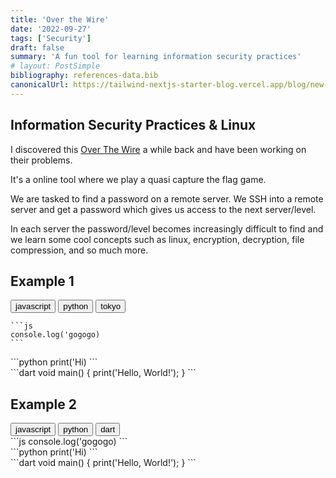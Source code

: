 ```yaml
---
title: 'Over the Wire'
date: '2022-09-27'
tags: ['Security']
draft: false
summary: 'A fun tool for learning information security practices'
# layout: PostSimple
bibliography: references-data.bib
canonicalUrl: https://tailwind-nextjs-starter-blog.vercel.app/blog/new-features-in-v1/
---
```


## Information Security Practices & Linux

I discovered this [Over The Wire](https://overthewire.org/wargames/) a while back
and have been working on their problems.

It's a online tool where we play a quasi capture the flag game.

We are tasked to find a password on a remote server. We SSH into a remote server
and get a password which gives us access to the next server/level.

In each server the password/level becomes increasingly difficult to find and we
learn some cool concepts such as linux, encryption, decryption, file compression,
and so much more.

## Example 1

<div className="tab-group">
  <div className="tab">
    <button id="js" className="tablinks">javascript</button>
    <button id="python" className="tablinks">python</button>
    <button id="dart" className="tablinks">tokyo</button>
  </div>

  <div id="js" className="tabcontent" style={{ display: 'block' }}>
    
    ```js
    console.log('gogogo)
    ```
  </div>

  <div id="python" className="tabcontent">
    ```python
    print('Hi)
    ```
  </div>

  <div id="dart" className="tabcontent">
    ```dart
    void main() {
      print('Hello, World!');
    }
    ```
  </div>
</div>

## Example 2

<div className="tab-group">
  <div className="tab">
    <button id="js" className="tablinks">javascript</button>
    <button id="python" className="tablinks">python</button>
    <button id="dart" className="tablinks">dart</button>
  </div>

  <div id="js" className="tabcontent" style={{ display: "block" }}>
    ```js
    console.log('gogogo)
    ```
  </div>

  <div id="python" className="tabcontent">
    ```python
    print('Hi)
    ```
  </div>

  <div id="dart" className="tabcontent">
    ```dart
    void main() {
      print('Hello, World!');
    }
    ```
  </div>
</div>
